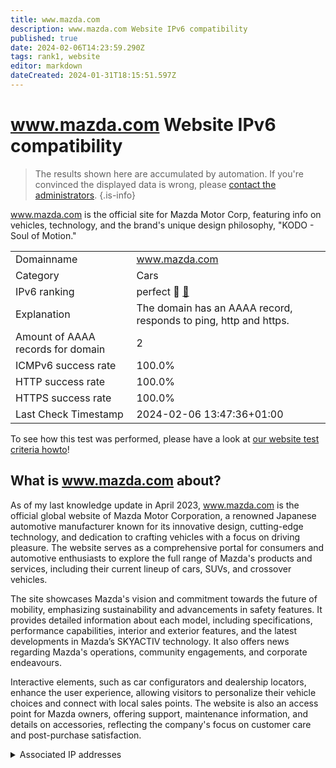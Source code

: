 ```yaml
---
title: www.mazda.com
description: www.mazda.com Website IPv6 compatibility
published: true
date: 2024-02-06T14:23:59.290Z
tags: rank1, website
editor: markdown
dateCreated: 2024-01-31T18:15:51.597Z
---
```


# www.mazda.com Website IPv6 compatibility

> The results shown here are accumulated by automation. If you're convinced the displayed data is wrong, please [contact the administrators](/howto/chat). 
{.is-info}

www.mazda.com is the official site for Mazda Motor Corp, featuring info on vehicles, technology, and the brand's unique design philosophy, "KODO - Soul of Motion."


|   |   |
| - | - |
| Domainname | www.mazda.com
| Category | Cars |
| IPv6 ranking | perfect :1st_place_medal: [🔗](/howto/ranking) |
| Explanation | The domain has an AAAA record, responds to ping, http and https. |
| Amount of AAAA records for domain | 2 |
| ICMPv6 success rate | 100.0%|
| HTTP success rate | 100.0% |
| HTTPS success rate | 100.0% |
| Last Check Timestamp | 2024-02-06 13:47:36+01:00 |

To see how this test was performed, please have a look at [our website test criteria howto](/howto/testcriteria/website)!


## What is www.mazda.com about?
As of my last knowledge update in April 2023, www.mazda.com is the official global website of Mazda Motor Corporation, a renowned Japanese automotive manufacturer known for its innovative design, cutting-edge technology, and dedication to crafting vehicles with a focus on driving pleasure. The website serves as a comprehensive portal for consumers and automotive enthusiasts to explore the full range of Mazda's products and services, including their current lineup of cars, SUVs, and crossover vehicles.

The site showcases Mazda's vision and commitment towards the future of mobility, emphasizing sustainability and advancements in safety features. It provides detailed information about each model, including specifications, performance capabilities, interior and exterior features, and the latest developments in Mazda’s SKYACTIV technology. It also offers news regarding Mazda's operations, community engagements, and corporate endeavours.

Interactive elements, such as car configurators and dealership locators, enhance the user experience, allowing visitors to personalize their vehicle choices and connect with local sales points. The website is also an access point for Mazda owners, offering support, maintenance information, and details on accessories, reflecting the company's focus on customer care and post-purchase satisfaction.



<details>
<summary>Associated IP addresses</summary>

2a02:26f0:3500:2ac::4222

2a02:26f0:3500:2b3::4222

</details>
